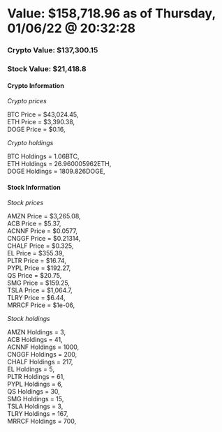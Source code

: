 # Value: $158,718.96 as of Thursday, 01/06/22 @ 20:32:28 

### Crypto Value: $137,300.15

### Stock Value: $21,418.8

#### Crypto Information 
*Crypto prices* 

BTC Price = $43,024.45,  
ETH Price = $3,390.38,  
DOGE Price = $0.16,  


*Crypto holdings* 

BTC Holdings = 1.06BTC,  
ETH Holdings = 26.960005962ETH,  
DOGE Holdings = 1809.826DOGE,  


#### Stock Information 

*Stock prices* 

AMZN Price = $3,265.08,  
ACB Price = $5.37,  
ACNNF Price = $0.0577,  
CNGGF Price = $0.21314,  
CHALF Price = $0.325,  
EL Price = $355.39,  
PLTR Price = $16.74,  
PYPL Price = $192.27,  
QS Price = $20.75,  
SMG Price = $159.25,  
TSLA Price = $1,064.7,  
TLRY Price = $6.44,  
MRRCF Price = $1e-06,  


*Stock holdings* 

AMZN Holdings = 3,  
ACB Holdings = 41,  
ACNNF Holdings = 1000,  
CNGGF Holdings = 200,  
CHALF Holdings = 217,  
EL Holdings = 5,  
PLTR Holdings = 61,  
PYPL Holdings = 6,  
QS Holdings = 30,  
SMG Holdings = 15,  
TSLA Holdings = 3,  
TLRY Holdings = 167,  
MRRCF Holdings = 700,  


